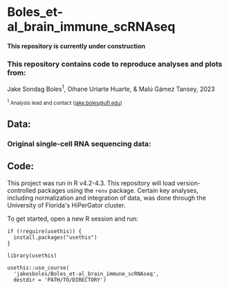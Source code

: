 # Boles_et-al_brain_immune_scRNAseq

**This repository is currently under construction**


### This repository contains code to reproduce analyses and plots from:
Jake Sondag Boles<sup>1</sup>, Oihane Uriarte Huarte, & Malú Gámez Tansey, 2023

<sup><sup>1</sup> Analysis lead and contact (jake.boles@ufl.edu)</sup>

## Data: 
### Original single-cell RNA sequencing data:

## Code:
This project was run in R v4.2-4.3. This repository will load version-controlled packages using the `renv` package. Certain key analyses, including normalization and integration of data, was done through the University of Florida's HiPerGator cluster. 

To get started, open a new R session and run:
```
if (!require(usethis)) {
  install.packages("usethis")
}

library(usethis)

usethis::use_course(
  'jakesboles/Boles_et-al_brain_immune_scRNAseq',
  destdir = 'PATH/TO/DIRECTORY')
```
